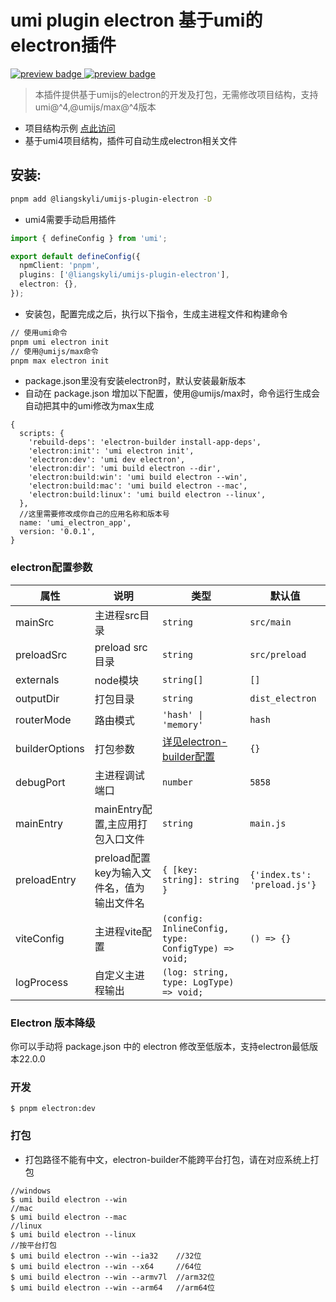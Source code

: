 # umi plugin electron 基于umi的electron插件

<p>
  <a href="https://github.com/liangskyli/umi-electron/releases">
    <img alt="preview badge" src="https://img.shields.io/github/v/release/liangskyli/umi-electron">
  </a>
  <a href="https://www.npmjs.com/package/@liangskyli/umijs-plugin-electron">
   <img alt="preview badge" src="https://img.shields.io/npm/v/@liangskyli/umijs-plugin-electron?label=%40liangskyli%2Fumijs-plugin-electron">
  </a>
</p>

> 本插件提供基于umijs的electron的开发及打包，无需修改项目结构，支持 umi@^4,@umijs/max@^4版本

- 项目结构示例 <a href="https://github.com/liangskyli/umi-electron/tree/master/examples">点此访问</a>
- 基于umi4项目结构，插件可自动生成electron相关文件

## 安装:

```bash
pnpm add @liangskyli/umijs-plugin-electron -D
```

- umi4需要手动启用插件

```typescript
import { defineConfig } from 'umi';

export default defineConfig({
  npmClient: 'pnpm',
  plugins: ['@liangskyli/umijs-plugin-electron'],
  electron: {},
});
```

- 安装包，配置完成之后，执行以下指令，生成主进程文件和构建命令

```bash
// 使用umi命令
pnpm umi electron init
// 使用@umijs/max命令
pnpm max electron init
```

- package.json里没有安装electron时，默认安装最新版本
- 自动在 package.json 增加以下配置，使用@umijs/max时，命令运行生成会自动把其中的umi修改为max生成

```json5
{
  scripts: {
    'rebuild-deps': 'electron-builder install-app-deps',
    'electron:init': 'umi electron init',
    'electron:dev': 'umi dev electron',
    'electron:dir': 'umi build electron --dir',
    'electron:build:win': 'umi build electron --win',
    'electron:build:mac': 'umi build electron --mac',
    'electron:build:linux': 'umi build electron --linux',
  },
  //这里需要修改成你自己的应用名称和版本号
  name: 'umi_electron_app',
  version: '0.0.1',
}
```

### electron配置参数

| 属性             | 说明                          | 类型                                                                             | 默认值                          |
|----------------|-----------------------------|--------------------------------------------------------------------------------|------------------------------|
| mainSrc        | 主进程src目录                    | `string`                                                                       | `src/main`                   |
| preloadSrc     | preload src目录               | `string`                                                                       | `src/preload`                |
| externals      | node模块                      | `string[]`                                                                     | `[]`                         |
| outputDir      | 打包目录                        | `string`                                                                       | `dist_electron`              |
| routerMode     | 路由模式                        | `'hash' \| 'memory'`                                                           | `hash`                       |
| builderOptions | 打包参数                        | [详见electron-builder配置](https://www.electron.build/configuration/configuration) | `{}`                         |
| debugPort      | 主进程调试端口                     | `number`                                                                       | `5858`                       |
| mainEntry      | mainEntry配置,主应用打包入口文件       | `string`                                                                       | `main.js`                    |
| preloadEntry   | preload配置 key为输入文件名，值为输出文件名 | `{ [key: string]: string }`                                                    | `{'index.ts': 'preload.js'}` |
| viteConfig     | 主进程vite配置                   | `(config: InlineConfig, type: ConfigType) => void;`                            | `() => {}`                   |
| logProcess     | 自定义主进程输出                    | `(log: string, type: LogType) => void;`                                        |                              |

### Electron 版本降级

你可以手动将 package.json 中的 electron 修改至低版本，支持electron最低版本22.0.0

### 开发

```
$ pnpm electron:dev
```

### 打包

- 打包路径不能有中文，electron-builder不能跨平台打包，请在对应系统上打包

```
//windows
$ umi build electron --win
//mac
$ umi build electron --mac
//linux
$ umi build electron --linux
//按平台打包
$ umi build electron --win --ia32    //32位
$ umi build electron --win --x64     //64位
$ umi build electron --win --armv7l  //arm32位
$ umi build electron --win --arm64   //arm64位
```
